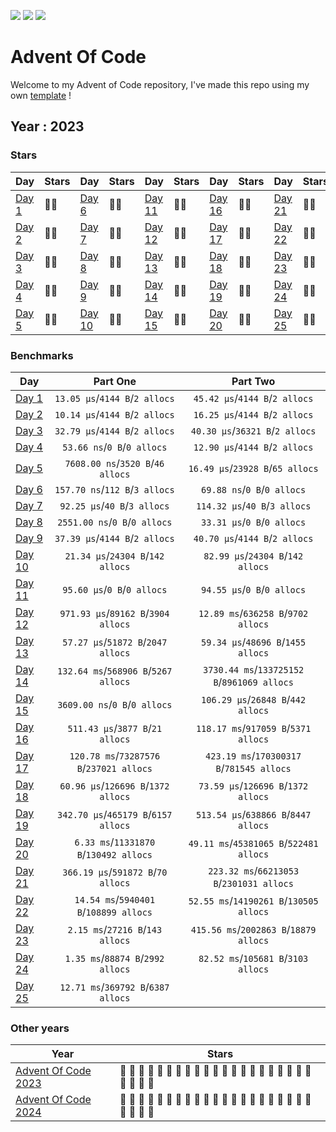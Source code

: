 ![](https://img.shields.io/github/last-commit/yyewolf/goaoc-2024?style=flat-square)
![](https://img.shields.io/badge/stars%20⭐-50-yellow)
![](https://img.shields.io/badge/days%20completed-25-red)

# Advent Of Code

Welcome to my Advent of Code repository, I've made this repo using my own [template](https://github.com/yyewolf/goaoc) ! 

## Year : 2023

### Stars

| Day | Stars | Day | Stars | Day | Stars | Day | Stars | Day | Stars |
| --- | :---- | --- | :---- | --- | :---- | --- | :---- | --- | :---- |
| [Day 1](https://adventofcode.com/2023/day/1) | 🌟🌟 | [Day 6](https://adventofcode.com/2023/day/6) | 🌟🌟 | [Day 11](https://adventofcode.com/2023/day/11) | 🌟🌟 | [Day 16](https://adventofcode.com/2023/day/16) | 🌟🌟 | [Day 21](https://adventofcode.com/2023/day/21) | 🌟🌟 |
| [Day 2](https://adventofcode.com/2023/day/2) | 🌟🌟 | [Day 7](https://adventofcode.com/2023/day/7) | 🌟🌟 | [Day 12](https://adventofcode.com/2023/day/12) | 🌟🌟 | [Day 17](https://adventofcode.com/2023/day/17) | 🌟🌟 | [Day 22](https://adventofcode.com/2023/day/22) | 🌟🌟 |
| [Day 3](https://adventofcode.com/2023/day/3) | 🌟🌟 | [Day 8](https://adventofcode.com/2023/day/8) | 🌟🌟 | [Day 13](https://adventofcode.com/2023/day/13) | 🌟🌟 | [Day 18](https://adventofcode.com/2023/day/18) | 🌟🌟 | [Day 23](https://adventofcode.com/2023/day/23) | 🌟🌟 |
| [Day 4](https://adventofcode.com/2023/day/4) | 🌟🌟 | [Day 9](https://adventofcode.com/2023/day/9) | 🌟🌟 | [Day 14](https://adventofcode.com/2023/day/14) | 🌟🌟 | [Day 19](https://adventofcode.com/2023/day/19) | 🌟🌟 | [Day 24](https://adventofcode.com/2023/day/24) | 🌟🌟 |
| [Day 5](https://adventofcode.com/2023/day/5) | 🌟🌟 | [Day 10](https://adventofcode.com/2023/day/10) | 🌟🌟 | [Day 15](https://adventofcode.com/2023/day/15) | 🌟🌟 | [Day 20](https://adventofcode.com/2023/day/20) | 🌟🌟 | [Day 25](https://adventofcode.com/2023/day/25) | 🌟🌟 |


### Benchmarks

| Day | Part One | Part Two |
| --- | :------: | :------: |
| [Day 1](/2023/day01) | `13.05 μs`/`4144 B`/`2 allocs` | `45.42 μs`/`4144 B`/`2 allocs`|
| [Day 2](/2023/day02) | `10.14 μs`/`4144 B`/`2 allocs` | `16.25 μs`/`4144 B`/`2 allocs`|
| [Day 3](/2023/day03) | `32.79 μs`/`4144 B`/`2 allocs` | `40.30 μs`/`36321 B`/`2 allocs`|
| [Day 4](/2023/day04) | `53.66 ns`/`0 B`/`0 allocs` | `12.90 μs`/`4144 B`/`2 allocs`|
| [Day 5](/2023/day05) | `7608.00 ns`/`3520 B`/`46 allocs` | `16.49 μs`/`23928 B`/`65 allocs`|
| [Day 6](/2023/day06) | `157.70 ns`/`112 B`/`3 allocs` | `69.88 ns`/`0 B`/`0 allocs`|
| [Day 7](/2023/day07) | `92.25 μs`/`40 B`/`3 allocs` | `114.32 μs`/`40 B`/`3 allocs`|
| [Day 8](/2023/day08) | `2551.00 ns`/`0 B`/`0 allocs` | `33.31 μs`/`0 B`/`0 allocs`|
| [Day 9](/2023/day09) | `37.39 μs`/`4144 B`/`2 allocs` | `40.70 μs`/`4144 B`/`2 allocs`|
| [Day 10](/2023/day10) | `21.34 μs`/`24304 B`/`142 allocs` | `82.99 μs`/`24304 B`/`142 allocs`|
| [Day 11](/2023/day11) | `95.60 μs`/`0 B`/`0 allocs` | `94.55 μs`/`0 B`/`0 allocs`|
| [Day 12](/2023/day12) | `971.93 μs`/`89162 B`/`3904 allocs` | `12.89 ms`/`636258 B`/`9702 allocs`|
| [Day 13](/2023/day13) | `57.27 μs`/`51872 B`/`2047 allocs` | `59.34 μs`/`48696 B`/`1455 allocs`|
| [Day 14](/2023/day14) | `132.64 ms`/`568906 B`/`5267 allocs` | `3730.44 ms`/`133725152 B`/`8961069 allocs`|
| [Day 15](/2023/day15) | `3609.00 ns`/`0 B`/`0 allocs` | `106.29 μs`/`26848 B`/`442 allocs`|
| [Day 16](/2023/day16) | `511.43 μs`/`3877 B`/`21 allocs` | `118.17 ms`/`917059 B`/`5371 allocs`|
| [Day 17](/2023/day17) | `120.78 ms`/`73287576 B`/`237021 allocs` | `423.19 ms`/`170300317 B`/`781545 allocs`|
| [Day 18](/2023/day18) | `60.96 μs`/`126696 B`/`1372 allocs` | `73.59 μs`/`126696 B`/`1372 allocs`|
| [Day 19](/2023/day19) | `342.70 μs`/`465179 B`/`6157 allocs` | `513.54 μs`/`638866 B`/`8447 allocs`|
| [Day 20](/2023/day20) | `6.33 ms`/`11331870 B`/`130492 allocs` | `49.11 ms`/`45381065 B`/`522481 allocs`|
| [Day 21](/2023/day21) | `366.19 μs`/`591872 B`/`70 allocs` | `223.32 ms`/`66213053 B`/`2301031 allocs`|
| [Day 22](/2023/day22) | `14.54 ms`/`5940401 B`/`108899 allocs` | `52.55 ms`/`14190261 B`/`130505 allocs`|
| [Day 23](/2023/day23) | `2.15 ms`/`27216 B`/`143 allocs` | `415.56 ms`/`2002863 B`/`18879 allocs`|
| [Day 24](/2023/day24) | `1.35 ms`/`88874 B`/`2992 allocs` | `82.52 ms`/`105681 B`/`3103 allocs`|
| [Day 25](/2023/day25) | `12.71 ms`/`369792 B`/`6387 allocs`|


### Other years

| Year | Stars |
| ---- | ----- |
| [Advent Of Code 2023](/2023) | 💛 💛 💛 💛 💛 💛 💛 💛 💛 💛 💛 💛 💛 💛 💛 💛 💛 💛 💛 💛 💛 💛 💛 💛 💛 |
| [Advent Of Code 2024](/2024) | 💛 💛 💛 💛 💛 💛 💛 💛 💛 💛 💛 💛 💛 💛 🖤 🖤 🖤 🖤 🖤 🖤 🖤 🖤 🖤 🖤 🖤 |

